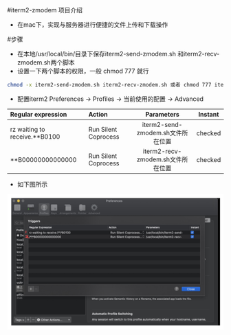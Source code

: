 #iterm2-zmodem 项目介绍

* 在mac下，实现与服务器进行便捷的文件上传和下载操作

#步骤
* 在本地/usr/local/bin/目录下保存iterm2-send-zmodem.sh 和iterm2-recv-zmodem.sh两个脚本
* 设置一下两个脚本的权限，一般 chmod 777 就行

```bash
chmod -x iterm2-send-zmodem.sh iterm2-recv-zmodem.sh 或者 chmod 777 iterm2-send-zmodem.sh iterm2-recv-zmodem.sh

```

* 配置iterm2  Preferences ->  Profiles  ->  当前使用的配置  ->   Advanced

| Regular expression                         | Action           |                Parameters                |                Instant                |
| :------------------------------ | :------------------- | :----------------------------------: | :----------------------------------: |
| rz waiting to receive.\*\*B0100 | Run Silent Coprocess | iterm2-send-zmodem.sh文件所在位置      | checked                              |
| \*\*B00000000000000 | Run Silent Coprocess | iterm2-recv-zmodem.sh文件所在位置      | checked                              |

* 如下图所示

![avatar](./imgs/00.jpg)





